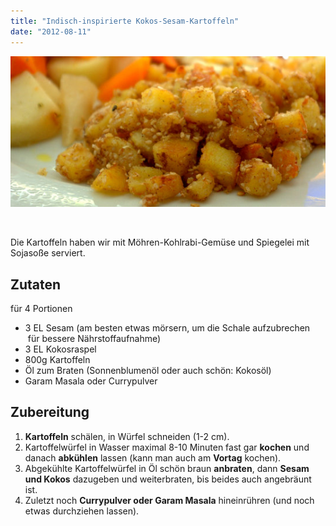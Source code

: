 ```yaml
---
title: "Indisch-inspirierte Kokos-Sesam-Kartoffeln"
date: "2012-08-11"
---
```


[![](images/kokos-sesam-kartoffeln.jpg "Kokos-Sesam-Kartoffeln")](http://apfeleimer.wordpress.com/2012/08/11/indisch-inspirierte-kokos-sesam-kartoffeln/kokos-sesam-kartoffeln/)

 

Die Kartoffeln haben wir mit Möhren-Kohlrabi-Gemüse und Spiegelei mit Sojasoße serviert.

## Zutaten

für 4 Portionen

- 3 EL Sesam (am besten etwas mörsern, um die Schale aufzubrechen  für bessere Nährstoffaufnahme)
- 3 EL Kokosraspel
- 800g Kartoffeln
- Öl zum Braten (Sonnenblumenöl oder auch schön: Kokosöl)
- Garam Masala oder Currypulver

## Zubereitung

1. **Kartoffeln** schälen, in Würfel schneiden (1-2 cm).
2. Kartoffelwürfel in Wasser maximal 8-10 Minuten fast gar **kochen** und danach **abkühlen** lassen (kann man auch am **Vortag** kochen).
3. Abgekühlte Kartoffelwürfel in Öl schön braun **anbraten**, dann **Sesam und Kokos** dazugeben und weiterbraten, bis beides auch angebräunt ist.
4. Zuletzt noch **Currypulver oder Garam Masala** hineinrühren (und noch etwas durchziehen lassen).
